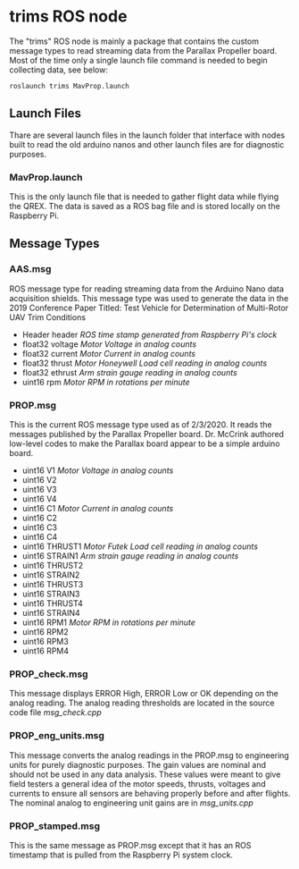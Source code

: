 # trims ROS node

The "trims" ROS node is mainly a package that contains the custom message types to read streaming data from the Parallax Propeller board. Most of the time only a single launch file command is needed to begin collecting data, see below:
```
roslaunch trims MavProp.launch
```

## Launch Files
Thare are several launch files in the launch folder that interface with nodes built to read the old arduino nanos and other launch files are for diagnostic purposes.

### MavProp.launch
This is the only launch file that is needed to gather flight data while flying the QREX. The data is saved as a ROS bag file and is stored locally on the Raspberry Pi.

## Message Types

### AAS.msg
ROS message type for reading streaming data from the Arduino Nano data acquisition shields. This message type was used to generate the data in the 2019 Conference Paper Titled: Test Vehicle for Determination of Multi-Rotor UAV Trim Conditions

- Header header *ROS time stamp generated from Raspberry Pi's clock*
- float32 voltage *Motor Voltage in analog counts*
- float32 current *Motor Current in analog counts*
- float32 thrust  *Motor Honeywell Load cell reading in analog counts*
- float32 ethrust *Arm strain gauge reading in analog counts*
- uint16 rpm *Motor RPM in rotations per minute*

### PROP.msg
This is the current ROS message type used as of 2/3/2020. It reads the messages published by the Parallax Propeller board. Dr. McCrink authored low-level codes to make the Parallax board appear to be a simple arduino board.

- uint16 V1 *Motor Voltage in analog counts*
- uint16 V2
- uint16 V3
- uint16 V4
- uint16 C1 *Motor Current in analog counts*
- uint16 C2
- uint16 C3
- uint16 C4
- uint16 THRUST1 *Motor Futek Load cell reading in analog counts*
- uint16 STRAIN1 *Arm strain gauge reading in analog counts*
- uint16 THRUST2
- uint16 STRAIN2
- uint16 THRUST3
- uint16 STRAIN3
- uint16 THRUST4
- uint16 STRAIN4
- uint16 RPM1 *Motor RPM in rotations per minute*
- uint16 RPM2
- uint16 RPM3
- uint16 RPM4

### PROP_check.msg
This message displays ERROR High, ERROR Low or OK depending on the analog reading. The analog reading thresholds are located in the source code file *msg_check.cpp*

### PROP_eng_units.msg
This message converts the analog readings in the PROP.msg to engineering units for purely diagnostic purposes. The gain values are nominal and should not be used in any data analysis. These values were meant to give field testers a general idea of the motor speeds, thrusts, voltages and currents to ensure all sensors are behaving properly before and after flights. The nominal analog to engineering unit gains are in *msg_units.cpp*

### PROP_stamped.msg
This is the same message as PROP.msg except that it has an ROS timestamp that is pulled from the Raspberry Pi system clock.
